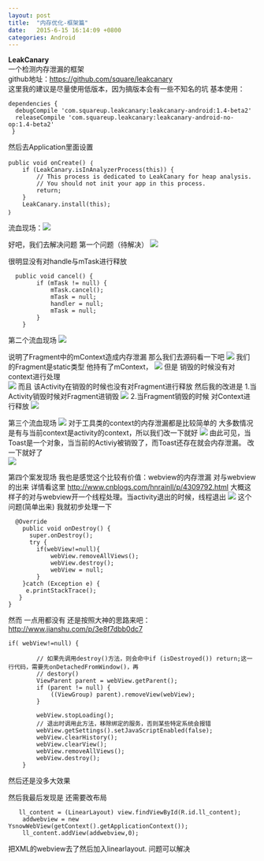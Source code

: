 ```yaml
---
layout: post
title:  "内存优化-框架篇"
date:   2015-6-15 16:14:09 +0800
categories: Android
---
```

**LeakCanary**  
一个检测内存泄漏的框架  
github地址：https://github.com/square/leakcanary  
这里我的建议是尽量使用低版本，因为搞版本会有一些不知名的坑
基本使用：

    dependencies {
      debugCompile 'com.squareup.leakcanary:leakcanary-android:1.4-beta2'
      releaseCompile 'com.squareup.leakcanary:leakcanary-android-no-op:1.4-beta2'
     }
    
然后去Application里面设置

    public void onCreate() ｛
		if (LeakCanary.isInAnalyzerProcess(this)) {
            // This process is dedicated to LeakCanary for heap analysis.
            // You should not init your app in this process.
            return;
        }
        LeakCanary.install(this);
    ｝

流血现场：![](https://i.imgur.com/sNZGyWt.png)

好吧，我们去解决问题
第一个问题（待解决）
![](https://i.imgur.com/lPlDi6B.png)

很明显没有对handle与mTask进行释放

      public void cancel() {
            if (mTask != null) {
                mTask.cancel();
                mTask = null;
                handler = null;
                mTask = null;
            }
        }


第二个流血现场  ![](https://i.imgur.com/ASgTvdS.png)

说明了Fragment中的mContext造成内存泄漏
那么我们去源码看一下吧
![](https://i.imgur.com/KPE0RKG.png)
我们的Fragment是static类型
他持有了mContext，
![](https://i.imgur.com/eDdp8DG.png)
但是 销毁的时候没有对context进行处理  
![](https://i.imgur.com/KCfaEiE.png)
而且 该Activity在销毁的时候也没有对Fragment进行释放
然后我的改进是
1.当Activity销毁时候对Fragment进销毁
![](https://i.imgur.com/mKl936V.png)
2.当Fragment销毁的时候 对Context进行释放
![](https://i.imgur.com/jIwzIRB.png)





第三个流血现场
![](https://i.imgur.com/qOutGzk.png)
对于工具类的context的内存泄漏都是比较简单的
大多数情况是有与当前context是activity的context，所以我们改一下就好
![](https://i.imgur.com/pB8012k.png)
由此可见，当Toast是一个对象，当当前的Activiy被销毁了，而Toast还存在就会内存泄漏。
改一下就好了  
![](https://i.imgur.com/pDKV8t3.png)


第四个案发现场
我也是感觉这个比较有价值：webview的内存泄漏
对与webview的出来 详情看这里 http://www.cnblogs.com/hnrainll/p/4309792.html
大概这样子的对与webview开一个线程处理。当activity退出的时候，线程退出
![](https://i.imgur.com/i4gW5Ob.png)
这个问题(简单出来)
我就初步处理一下
     
      @Override
        public void onDestroy() {
          super.onDestroy();
          try {
            if(webView!=null){
                webView.removeAllViews();
                webView.destroy();
                webView = null;
            }
        }catch (Exception e) {
         e.printStackTrace();
       }
    }
然而 一点用都没有
还是按照大神的思路来吧：http://www.jianshu.com/p/3e8f7dbb0dc7
    
    if( webView!=null) {

            // 如果先调用destroy()方法，则会命中if (isDestroyed()) return;这一行代码，需要先onDetachedFromWindow()，再
            // destory()
            ViewParent parent = webView.getParent();
            if (parent != null) {
                ((ViewGroup) parent).removeView(webView);
            }

            webView.stopLoading();
            // 退出时调用此方法，移除绑定的服务，否则某些特定系统会报错
            webView.getSettings().setJavaScriptEnabled(false);
            webView.clearHistory();
            webView.clearView();
            webView.removeAllViews();
            webView.destroy();
        }

然后还是没多大效果

然后我最后发现是
还需要改布局
    
       ll_content = (LinearLayout) view.findViewById(R.id.ll_content);
        addwebview = new YsnowWebView(getContext().getApplicationContext());
        ll_content.addView(addwebview,0);

把XML的webview去了然后加入linearlayout.
问题可以解决
